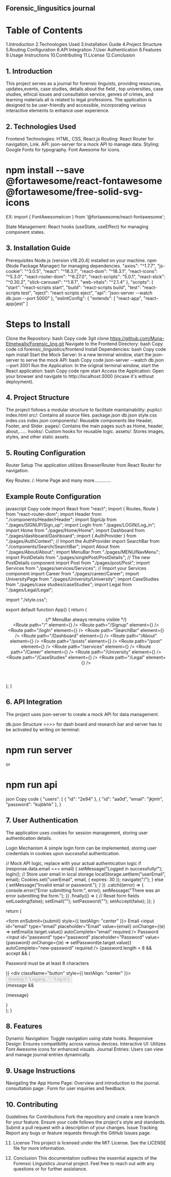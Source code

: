 ## Forensic_lingusitics journal
# Table of Contents
1.Introduction
2.Technologies Used
3.Installation Guide
4.Project Structure
5.Routing Configuration
6.API Integration
7.User Authentication
8.Features
9.Usage Instructions
10.Contributing
11.License
12.Conclusion

## 1. Introduction
This project serves as a journal for forensic linguists, providing resources, updates,events, case studies, details about the field , top universities, case studies, ethical issues and consultation service, genres of crimes, and learning materials all is related to legal professions. The application is designed to be user-friendly and accessible, incorporating various interactive elements to enhance user experience.

## 2. Technologies Used
Frontend Technologies:
HTML, CSS, React.js
Routing:
React Router for navigation, Link.
API:
json-server for a mock API to manage data.
Styling:
Google Fonts for typography.
Font Awesome for icons.
# npm install --save @fortawesome/react-fontawesome @fortawesome/free-solid-svg-icons
EX:
import { FontAwesomeIcon } from '@fortawesome/react-fontawesome';
<FontAwesomeIcon icon={faCoffee} />

State Management:
React hooks (useState, useEffect) for managing component states.

## 3. Installation Guide
Prerequisites
Node.js (version v18.20.4) installed on your machine.
npm (Node Package Manager) for managing dependencies.
"axios": "^1.7.7",
    "js-cookie": "^3.0.5",
    "react": "^18.3.1",
    "react-dom": "^18.3.1",
    "react-icons": "^5.3.0",
    "react-router-dom": "^6.27.0",
    "react-scripts": "5.0.1",
    "react-slick": "^0.30.2",
    "slick-carousel": "^1.8.1",
    "web-vitals": "^2.1.4"
  },
  "scripts": {
    "start": "react-scripts start",
    "build": "react-scripts build",
    "test": "react-scripts test",
    "eject": "react-scripts eject",
    "api": "json-server --watch db.json --port 5000"
  },
  "eslintConfig": {
    "extends": [
      "react-app",
      "react-app/jest"
    ]
# Steps to Install
Clone the Repository:
bash
Copy code
3git clone https://github.com/Muna-Elmetwally/Forensic_ling.git
Navigate to the Frontend Directory:
bash
Copy code
cd forensic_linguistics/frontend
Install Dependencies:
bash
Copy code
npm install
Start the Mock Server: In a new terminal window, start the json-server to serve the mock API:
bash
Copy code
json-server --watch db.json --port 3001
Run the Application: In the original terminal window, start the React application:
bash
Copy code
npm start
Access the Application: Open your browser and navigate to http://localhost:3000 (incase it's without deployment).
## 4. Project Structure
The project follows a modular structure to facilitate maintainability:
puplic/: index.html
src/: Contains all source files.
package.json
db.json
style.css
indes.css
index.json
components/: Reusable components like Header, Footer, and Slider.
pages/: Contains the main pages such as Home, header, about,......
hooks/: Custom hooks for reusable logic.
assets/: Stores images, styles, and other static assets.
## 5. Routing Configuration
Router Setup
The application utilizes BrowserRouter from React Router for navigation.

Key Routes:
/: Home Page
and many more.............

## Example Route Configuration
javascript
Copy code
import React from "react";
import { Routes, Route } from "react-router-dom";
import Header from "./components/Header/Header";
import SignUp from "./pages/SIGNUP/Sign_up";
import LogIn from "./pages/LOGIN/Log_in";
import Home from "./pages/Home/Home";
import Dashboard from "./pages/dashboard/Dashboard";
import { AuthProvider } from "./pages/AuthContext"; // Import the AuthProvider
import SearchBar from "./components/Search/SearchBar";
import About from "./pages/About/About";
import MenuBar from "./pages/MENU/NavMenu";
import PostDetails from "./pages/singlePost/PostDetails"; // The new PostDetails component
import Post from "./pages/post/Post";
import Services from "./pages/services/Services"; // Import your Services component
import Career from "./pages/career/Career";
import UniversityPage from "./pages/University/University";
import CaseStudies from "./pages/case studies/caseStudies";
import Legal from "./pages/Legal/Legal";

import "./style.css";

export default function App() {
  return (
    <AuthProvider>
      <div>
        <Header />
        <SearchBar />
        <div className="app-container">
          {/* MenuBar always remains visible */}
          <div className="menu-bar-container">
            <MenuBar />
          </div>
          <Routes>
            <Route path="/" element={<Home />} />
            <Route path="/Signup" element={<SignUp />} />
            <Route path="/logIn" element={<LogIn />} />
            <Route path="SearchBar" element={<SearchBar />} />
            <Route path="/Dashboard" element={<Dashboard />} />
            <Route path="/About" element={<About />} />
            <Route path="/posts" element={<Post />} />
            <Route path="/post" element={<PostDetails />} />
            <Route path="/services" element={<Services />} />
            <Route path="/Career" element={<Career />} />
            <Route path="/University" element={<UniversityPage />} />
            <Route path="/CaseStudies" element={<CaseStudies />} />
            <Route path="/Legal" element={<Legal />} />
          </Routes>
        </div>
      </div>
    </AuthProvider>
  );
}

## 6. API Integration
The project uses json-server to create a mock API for data management.

db.json Structure >>>> for dash board and research bar and server has to be activated by writing on terminal:
# npm run server
or
# npm run api
json
Copy code
{
  "users": [
    {
      "id": "2e94"
    },
    {
      "id": "aa0d",
      "email": "jkjmh",
      "password": "kujbkhk"
    },
}

## 7. User Authentication

The application uses cookies for session management, storing user authentication details.

Login Mechanism
A simple login form can be implemented, storing user credentials in cookies upon successful authentication.

 // Mock API logic, replace with your actual authentication logic
        if (response.data.email === email) {
          setMessage("Logged in successfully!");
          logIn();
          // Store user email in local storage
          localStorage.setItem("userEmail", email);
          Cookies.set("userEmail", email, { expires: 30 });
          navigate("/");
        } else {
          setMessage("Invalid email or password.");
        }
      })
      .catch((error) => {
        console.error("Error submitting form:", error);
        setMessage("There was an error submitting the form.");
      })
      .finally(() => {
        // Reset form fields
        setLoading(false);
        setEmail("");
        setPassword("");
        setAccept(false);
      });
  }

  return (
    <div className="logIn-parent">
      <div className="register">
        <form onSubmit={submit} style={{ textAlign: "center" }}>
          <label htmlFor="email">Email</label>
          <input
            id="email"
            type="email"
            placeholder="Email"
            value={email}
            onChange={(e) => setEmail(e.target.value)}
            autoComplete="email"
            required
          />
          <label htmlFor="password">Password</label>
          <input
            id="password"
            type="password"
            placeholder="Password"
            value={password}
            onChange={(e) => setPassword(e.target.value)}
            autoComplete="new-password"
            required
          />
          {password.length < 8 && accept && (
            <p className="error">Password must be at least 8 characters</p>
          )}
          <div className="button" style={{ textAlign: "center" }}>
            <button id="button" type="submit" disabled={loading}>
              {loading ? "Logging..." : "Log In"}
            </button>
          </div>
          {message && <p className="message">{message}</p>}
        </form>
      </div>
    </div>
  );
}


## 8. Features
Dynamic Navigation: Toggle navigation using state hooks.
Responsive Design: Ensures compatibility across various devices.
Interactive UI: Utilizes Font Awesome icons for enhanced visuals.
Journal Entries: Users can view and manage journal entries dynamically.

## 9. Usage Instructions
Navigating the App
Home Page: Overview and introduction to the journal.
consultation page : Form for user inquiries and feedback.

## 10. Contributing
Guidelines for Contributions
Fork the repository and create a new branch for your feature.
Ensure your code follows the project's style and standards.
Submit a pull request with a description of your changes.
Issue Tracking
Report any bugs or feature requests through the GitHub Issues page.

11. License
This project is licensed under the MIT License. See the LICENSE file for more information.

12. Conclusion
This documentation outlines the essential aspects of the Forensic Linguistics Journal project. Feel free to reach out with any questions or for further assistance.
